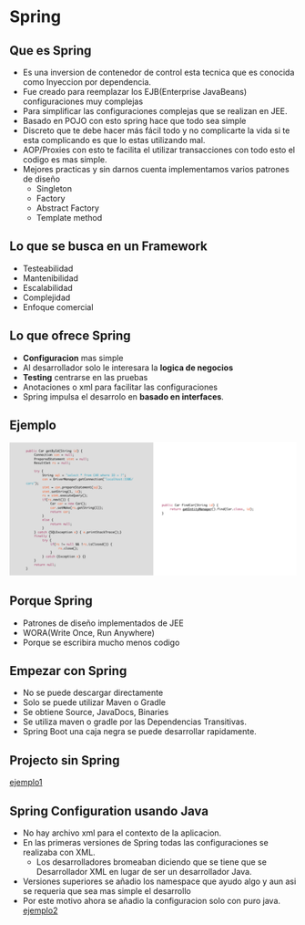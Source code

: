 # Spring 
## Que es Spring
- Es una inversion de contenedor de control esta tecnica que es conocida como Inyeccion por dependencia.
- Fue creado para reemplazar los EJB(Enterprise JavaBeans) configuraciones muy complejas
- Para simplificar las configuraciones complejas que se realizan en JEE.
- Basado en POJO con esto spring hace que todo sea simple
- Discreto que te debe hacer más fácil todo y no complicarte la vida si te esta complicando es que lo estas utilizando mal.
- AOP/Proxies con esto te facilita el utilizar transacciones con todo esto el codigo es mas simple.
- Mejores practicas y sin darnos cuenta implementamos varios patrones de diseño
    - Singleton
    - Factory
    - Abstract Factory
    - Template method

## Lo que se busca en un Framework
- Testeabilidad
- Mantenibilidad
- Escalabilidad
- Complejidad
- Enfoque comercial

## Lo que ofrece Spring
- **Configuracion** mas simple
- Al desarrollador solo le interesara la **logica de negocios**
- **Testing** centrarse en las pruebas
- Anotaciones o xml para facilitar las configuraciones
- Spring impulsa el desarrolo en **basado en interfaces**.

## Ejemplo
![Comparación](images/image1.png)

## Porque Spring
- Patrones de diseño implementados de JEE
- WORA(Write Once, Run Anywhere)
- Porque se escribira mucho menos codigo

## Empezar con Spring
- No se puede descargar directamente
- Solo se puede utilizar Maven o Gradle
- Se obtiene Source, JavaDocs, Binaries
- Se utiliza maven o gradle por las Dependencias Transitivas.
- Spring Boot una caja negra se puede desarrollar rapidamente.

## Projecto sin Spring
[ejemplo1](../projects/ejemplo1)

## Spring Configuration usando Java
- No hay archivo xml para el contexto de la aplicacion.
- En las primeras versiones de Spring todas las configuraciones se realizaba con XML.
    - Los desarrolladores bromeaban diciendo que se tiene que se Desarrollador XML en lugar de ser un desarrollador Java.
- Versiones superiores se añadio los namespace que ayudo algo y aun asi se requeria que sea mas simple el desarrollo
- Por este motivo ahora se añadio la configuracion solo con puro java.
[ejemplo2](../projects/ejemplo2)
